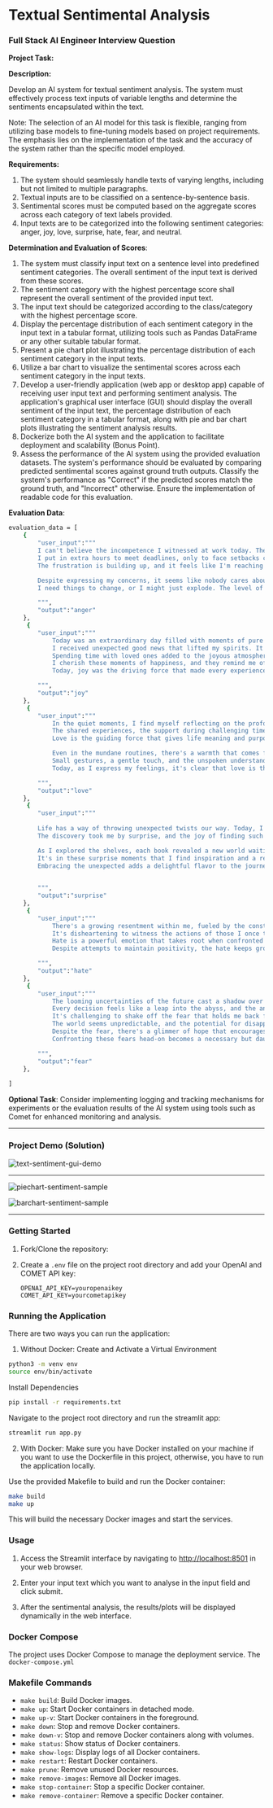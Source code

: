 # Textual Sentimental Analysis

### Full Stack AI Engineer Interview Question


**Project Task:**

**Description:**

Develop an AI system for textual sentiment analysis. The system must effectively process text inputs of variable lengths and determine the sentiments encapsulated within the text.

Note: The selection of an AI model for this task is flexible, ranging from utilizing base models to fine-tuning models based on project requirements. The emphasis lies on the implementation of the task and the accuracy of the system rather than the specific model employed.

**Requirements:**

1. The system should seamlessly handle texts of varying lengths, including but not limited to multiple paragraphs.
2. Textual inputs are to be classified on a sentence-by-sentence basis.
3. Sentimental scores must be computed based on the aggregate scores across each category of text labels provided.
4. Input texts are to be categorized into the following sentiment categories: anger, joy, love, surprise, hate, fear, and neutral.

**Determination and Evaluation of Scores**:

1. The system must classify input text on a sentence level into predefined sentiment categories. The overall sentiment of the input text is derived from these scores.
2. The sentiment category with the highest percentage score shall represent the overall sentiment of the provided input text.
3. The input text should be categorized according to the class/category with the highest percentage score.
4. Display the percentage distribution of each sentiment category in the input text in a tabular format, utilizing tools such as Pandas DataFrame or any other suitable tabular format.
5. Present a pie chart plot illustrating the percentage distribution of each sentiment category in the input texts.
6. Utilize a bar chart to visualize the sentimental scores across each sentiment category in the input texts.
7. Develop a user-friendly application (web app or desktop app) capable of receiving user input text and performing sentiment analysis. The application's graphical user interface (GUI) should display the overall sentiment of the input text, the percentage distribution of each sentiment category in a tabular format, along with pie and bar chart plots illustrating the sentiment analysis results.
8. Dockerize both the AI system and the application to facilitate deployment and scalability (Bonus Point).
9. Assess the performance of the AI system using the provided evaluation datasets. The system's performance should be evaluated by comparing predicted sentimental scores against ground truth outputs. Classify the system's performance as "Correct" if the predicted scores match the ground truth, and "Incorrect" otherwise. Ensure the implementation of readable code for this evaluation.

**Evaluation Data**:
```bash
evaluation_data = [
    {
        "user_input":"""
        I can't believe the incompetence I witnessed at work today. The constant delays, the lack of communication – it's infuriating. 
        I put in extra hours to meet deadlines, only to face setbacks caused by others' negligence. 
        The frustration is building up, and it feels like I'm reaching my limit.

        Despite expressing my concerns, it seems like nobody cares about the impact on the team. It's a continuous cycle of disappointment and anger. 
        I need things to change, or I might just explode. The level of inefficiency is unacceptable, and I can't contain my rage anymore.

        """,
        "output":"anger"
    },
     {
        "user_input":"""
            Today was an extraordinary day filled with moments of pure joy. The sun was shining, and I couldn't help but smile as I strolled through the park. 
            I received unexpected good news that lifted my spirits. It's amazing how a simple gesture or a kind word can brighten your entire day.
            Spending time with loved ones added to the joyous atmosphere. Laughter echoed in the air, and for a moment, everything felt perfect. 
            I cherish these moments of happiness, and they remind me of the beauty that surrounds us. 
            Today, joy was the driving force that made every experience memorable.

        """,
        "output":"joy"
    },
     {
        "user_input":"""
            In the quiet moments, I find myself reflecting on the profound love that binds us together. 
            The shared experiences, the support during challenging times – it's the foundation of a deep connection. 
            Love is the guiding force that gives life meaning and purpose.

            Even in the mundane routines, there's a warmth that comes from knowing you are cherished. 
            Small gestures, a gentle touch, and the unspoken understanding create a love that withstands the tests of time. 
            Today, as I express my feelings, it's clear that love is the cornerstone of my existence.

        """,
        "output":"love"
    },
     {
        "user_input":"""
        
        Life has a way of throwing unexpected twists our way. Today, I stumbled upon a hidden gem – a quaint bookstore tucked away in the heart of the city. 
        The discovery took me by surprise, and the joy of finding such a unique place was exhilarating.

        As I explored the shelves, each book revealed a new world waiting to be explored. The unpredictability of life never ceases to amaze me. 
        It's in these surprise moments that I find inspiration and a renewed sense of wonder. 
        Embracing the unexpected adds a delightful flavor to the journey of life.

        
        """,
        "output":"surprise"
    },
     {
        "user_input":"""
            There's a growing resentment within me, fueled by the constant betrayal and deceit. 
            It's disheartening to witness the actions of those I once trusted. The negative energy surrounding me is suffocating, and it's hard to escape the web of lies.
            Hate is a powerful emotion that takes root when confronted with repeated injustices. The realization that people can be so malicious is painful. 
            Despite attempts to maintain positivity, the hate keeps growing, poisoning every interaction. It's a struggle to find peace amidst the sea of animosity.

        """,
        "output":"hate"
    },
     {
        "user_input":"""
            The looming uncertainties of the future cast a shadow over my thoughts. The fear of the unknown, of what lies ahead, grips me tightly. 
            Every decision feels like a leap into the abyss, and the anxiety is overwhelming.
            It's challenging to shake off the fear that holds me back from taking risks. 
            The world seems unpredictable, and the potential for disappointment is paralyzing. 
            Despite the fear, there's a glimmer of hope that encourages me to face the challenges. 
            Confronting these fears head-on becomes a necessary but daunting task.

        """,
        "output":"fear"
    },
    
]
```


**Optional Task**:
Consider implementing logging and tracking mechanisms for experiments or the evaluation results of the AI system using tools such as Comet for enhanced monitoring and analysis.

--------------------------------------------

### Project Demo (Solution)

![text-sentiment-gui-demo](https://github.com/george-mountain/textual-sentiment-analysis/assets/19597087/eb1fa12e-9330-43d7-8cf8-3a0c244c1647)

--------------------------------------------


![piechart-sentiment-sample](https://github.com/george-mountain/textual-sentiment-analysis/assets/19597087/1db75201-5ef8-4069-87de-74d7f288f4af)

![barchart-sentiment-sample](https://github.com/george-mountain/textual-sentiment-analysis/assets/19597087/604af813-0e6d-41e0-b426-507ca09994fe)

------------------------------------------


### Getting Started

1. Fork/Clone the repository:


2. Create a `.env` file on the project root directory and add your OpenAI and COMET API key:

   ```env
   OPENAI_API_KEY=youropenaikey
   COMET_API_KEY=yourcometapikey
   ```



### Running the Application
There are two ways you can run the application:
1. Without Docker:
Create and Activate a Virtual Environment

```bash
python3 -m venv env
source env/bin/activate
```
Install Dependencies

```bash
pip install -r requirements.txt
```

Navigate to the project root directory and run the streamlit app:
```bash
streamlit run app.py
```

2. With Docker:
Make sure you have Docker installed on your machine if you want to use the Dockerfile in this project, otherwise, you have to run the application locally.

Use the provided Makefile to build and run the Docker container:

```bash
make build
make up
```

This will build the necessary Docker images and start the services.

### Usage

1. Access the Streamlit interface by navigating to [http://localhost:8501](http://localhost:8501) in your web browser.

2. Enter your input text which you want to analyse in the input field and click submit.

3. After the sentimental analysis, the results/plots will be displayed dynamically in the web interface.

### Docker Compose

The project uses Docker Compose to manage the deployment service. The `docker-compose.yml`

### Makefile Commands

- `make build`: Build Docker images.
- `make up`: Start Docker containers in detached mode.
- `make up-v`: Start Docker containers in the foreground.
- `make down`: Stop and remove Docker containers.
- `make down-v`: Stop and remove Docker containers along with volumes.
- `make status`: Show status of Docker containers.
- `make show-logs`: Display logs of all Docker containers.
- `make restart`: Restart Docker containers.
- `make prune`: Remove unused Docker resources.
- `make remove-images`: Remove all Docker images.
- `make stop-container`: Stop a specific Docker container.
- `make remove-container`: Remove a specific Docker container.

